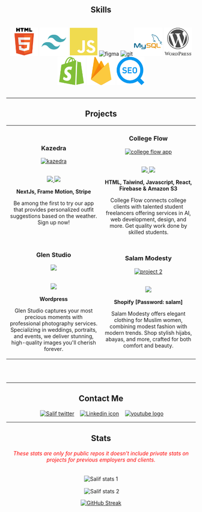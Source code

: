 
<!-- TECHS -->

<h2 align="center">Skills</h2>

<div align="center">
                <br>
                    <div align="center" >  
                      <img src="https://raw.githubusercontent.com/devicons/devicon/master/icons/html5/html5-original-wordmark.svg" alt="html5" width="75" height="75"/> 
			          <img src="https://raw.githubusercontent.com/saliftankoano/saliftankoano/e30f8deb394351faf1f244810f828405efadc84d/assets/tailwind.svg" alt="tailwind logo" width="75" height="75"/>
                      <img src="https://raw.githubusercontent.com/devicons/devicon/1119b9f84c0290e0f0b38982099a2bd027a48bf1/icons/javascript/javascript-plain.svg" alt="JavaScript logo" width="75" height="75"/>
                      <img src="https://www.vectorlogo.zone/logos/figma/figma-icon.svg" alt="figma" width="75" height="75"/> 
                      <img src="https://www.vectorlogo.zone/logos/git-scm/git-scm-icon.svg" alt="git" width="75" height="75"/> 
                      <img src="https://raw.githubusercontent.com/devicons/devicon/master/icons/mysql/mysql-original-wordmark.svg" alt="mysql" width="75" height="75"/> 
                      <img src="https://raw.githubusercontent.com/devicons/devicon/1119b9f84c0290e0f0b38982099a2bd027a48bf1/icons/wordpress/wordpress-plain-wordmark.svg" alt="wordpress logo" width="75" height="75"/>
                      <img src="https://raw.githubusercontent.com/saliftankoano/saliftankoano/341f7f1e6e11ef861f657ac56414197b2e304cfc/assets/shopify.svg" alt="Shopify logo" width="75" height="75"/>
                      <img src="https://raw.githubusercontent.com/saliftankoano/saliftankoano/e30f8deb394351faf1f244810f828405efadc84d/assets/firebase.svg" alt="Firebase logo" width="75" height="75"/>
                      <img src="https://raw.githubusercontent.com/saliftankoano/saliftankoano/e30f8deb394351faf1f244810f828405efadc84d/assets/seo.svg" alt="Seo logo" width="75" height="75"/>
                    </div>
</div>

<br>
<hr>

<!-- PROJECTS -->

<h2 align="center">Projects</h2>
<div align="center">
	<table>
		<tr>
		<td width="50%">
                <h3 align="center">Kazedra</h3>
                <div align="center">  
                    <a href='https://img.shields.io/badge/Live-lightgrey?style=for-the-badge&color=0892d0' target="_blank">
                        <img src="https://ik.imagekit.io/engineerbf24/kazedra-thumbnail.png?updatedAt=1728692960832" alt="kazedra" height="100%" />
                    </a>
                    <br>
                    <br>
                    <p>
                        <a href="https://github.com/saliftankoano/kazedra-waitlist" target="_blank">
							<img src="https://img.shields.io/badge/Repo-lightgrey?style=for-the-badge&logo=github"/>
						</a>  
						<a href="https://www.kazedra.com/" target="_blank">
							<img src="https://img.shields.io/badge/Live-lightgrey?style=for-the-badge&color=0892d0"/>
						</a>	
                    </p>
                    <p><strong>NextJs, Frame Motion, Stripe</strong></p>
		    <p>Be among the first to try our app that provides personalized outfit suggestions based on the weather. Sign up now!</p>
                </div>	
            </td>
			<td width="50%">
				<h3 align="center">College Flow</h3>
				<div align="center">  
					<a href='https://college-flow.onrender.com/' target="_blank">
						<img src="https://ik.imagekit.io/engineerbf24/portfolio/Screenshot%202024-06-12%20at%203.44.10%E2%80%AFPM.jpg?updatedAt=1718221518484" alt="college flow app" height="100%" />
					</a>
					<br>
					<br>
					<p>
						<a href="https://github.com/saliftankoano/college-flow" target="_blank">
							<img src="https://img.shields.io/badge/Repo-lightgrey?style=for-the-badge&logo=github"/>
						</a>  
						<a href="https://google.com" target="_blank">
              <img src="https://img.shields.io/badge/Live-lightgrey?style=for-the-badge&color=0892d0"/>
						</a>
					</p>
					<p><strong>HTML, Taiwind, Javascript, React, Firebase & Amazon S3 </strong></p>
          <p>
						College Flow connects college clients with talented student freelancers offering services in AI, web development, design, and more. Get quality work done by skilled students.
					</p>
				</div>
			</td>
        </tr>
	    <tr>
            <td width="50%">
                <h3 align="center">Glen Studio</h3>
                <div align="center" >  
                    <a href='https://glen-studio.com/' target="_blank">
                        <img src="https://ik.imagekit.io/engineerbf24/portfolio/work1.jpg?updatedAt=1718221030439" height="100%" />
                    </a>
                    <br>
                    <br>
                    <p>
						<a href="https://glen-studio.com/" target="_blank">
							<img src="https://img.shields.io/badge/Live-lightgrey?style=for-the-badge&color=0892d0"/>
						</a>
                    </p>
                    <p><strong>Wordpress</strong></p>
		    <p>Glen Studio captures your most precious moments with professional photography services. Specializing in weddings, portraits, and events, we deliver stunning, high-quality images you'll cherish forever.</p>
                </div>
            </td>
            <td width="50%">
				<h3 align="center">Salam Modesty</h3>
				<div align="center" >  
					<a href='https://salammodesty.myshopify.com/' target="_blank">
						<img src="https://ik.imagekit.io/engineerbf24/portfolio/work2.jpg?updatedAt=1718221384736" alt="project 2" height="100%" />
					</a>
					<br>
					<br>
					<p>
						<a href="https://salammodesty.myshopify.com/" target="_blank">
							<img src="https://img.shields.io/badge/Live-lightgrey?style=for-the-badge&color=0892d0"/>
						</a>	
					</p>
					 <p><strong>Shopify [Password: salam]</strong></p>
					<p>Salam Modesty offers elegant clothing for Muslim women, combining modest fashion with modern trends. Shop stylish hijabs, abayas, and more, crafted for both comfort and beauty.</p>
				</div>
			</td>
        </tr>
	</table>
</div>
<br />
<br />
<hr>

<!-- SOCIALS -->

<h2 align="center">Contact Me</h2>
<p align="center">
	&nbsp&nbsp&nbsp
	<a href="https://x.com/salifcodes" target="blank"><img align="center" src="https://raw.githubusercontent.com/rahuldkjain/github-profile-readme-generator/master/src/images/icons/Social/twitter.svg" alt="Salif twitter" height="30" width="40" /></a>&nbsp&nbsp&nbsp
<a href="https://www.linkedin.com/in/salif-tankoano/" target="blank"><img align="center" src="https://raw.githubusercontent.com/rahuldkjain/github-profile-readme-generator/master/src/images/icons/Social/linked-in-alt.svg" alt="Linkedin icon" height="30" width="40" /></a>&nbsp&nbsp&nbsp
<a href="https://www.youtube.com/channel/UCH-koPfGKMVgDcCWDSveLTQ" target="blank"><img align="center" src="https://raw.githubusercontent.com/rahuldkjain/github-profile-readme-generator/master/src/images/icons/Social/youtube.svg" alt="youtube logo" height="30" width="40" /></a>&nbsp&nbsp&nbsp

</p>

<hr>

<!-- STATS -->
<div align="center" margin="100px 0 0 0">

<h2 align="center">Stats</h2>
<h6 style="color:red">These stats are only for public repos it doesn't include private stats on projects for previous employers and clients.</h6>

  <p><img align="center" src="https://github-readme-stats.vercel.app/api/top-langs?username=saliftankoano&show_icons=true&locale=en&layout=compact" alt="Salif stats 1" /></p>

  <p>&nbsp;<img align="center" src="https://github-readme-stats.vercel.app/api?username=saliftankoano&show_icons=true&locale=en" alt="Salif stats 2" /></p>

[![GitHub Streak](https://streak-stats.demolab.com?user=saliftankoano&theme=dark)](https://git.io/streak-stats)<br>
